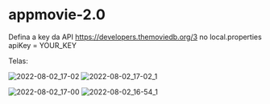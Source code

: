 # appmovie-2.0

Defina a key da API https://developers.themoviedb.org/3 no local.properties <br />
apiKey = YOUR_KEY 

Telas:

![2022-08-02_17-02](https://user-images.githubusercontent.com/87389763/182463028-cf23bab1-07c4-41ff-9bb1-cd013648306d.png)
![2022-08-02_17-02_1](https://user-images.githubusercontent.com/87389763/182463023-1a816481-65f3-4c5d-9680-bd0a9885144e.png)

![2022-08-02_17-00](https://user-images.githubusercontent.com/87389763/182462775-25645c8e-5611-44b7-9176-94acdda81396.png)
![2022-08-02_16-54_1](https://user-images.githubusercontent.com/87389763/182461733-6fc70e6b-9c5a-4d3f-adac-d9184f052d2b.png)





